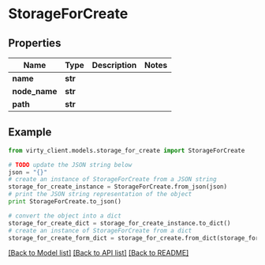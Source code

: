 # StorageForCreate


## Properties

Name | Type | Description | Notes
------------ | ------------- | ------------- | -------------
**name** | **str** |  | 
**node_name** | **str** |  | 
**path** | **str** |  | 

## Example

```python
from virty_client.models.storage_for_create import StorageForCreate

# TODO update the JSON string below
json = "{}"
# create an instance of StorageForCreate from a JSON string
storage_for_create_instance = StorageForCreate.from_json(json)
# print the JSON string representation of the object
print StorageForCreate.to_json()

# convert the object into a dict
storage_for_create_dict = storage_for_create_instance.to_dict()
# create an instance of StorageForCreate from a dict
storage_for_create_form_dict = storage_for_create.from_dict(storage_for_create_dict)
```
[[Back to Model list]](../README.md#documentation-for-models) [[Back to API list]](../README.md#documentation-for-api-endpoints) [[Back to README]](../README.md)


